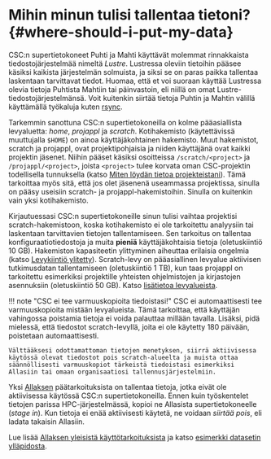 # Mihin minun tulisi tallentaa tietoni? {#where-should-i-put-my-data}

CSC:n supertietokoneet Puhti ja Mahti käyttävät molemmat rinnakkaista tiedostojärjestelmää nimeltä *Lustre*. Lustressa oleviin tietoihin pääsee käsiksi kaikista järjestelmän solmuista, ja siksi se on paras paikka tallentaa laskentaan tarvittavat tiedot. Huomaa, että et voi suoraan käyttää Lustressa olevia tietoja Puhtista Mahtiin tai päinvastoin, eli niillä on omat Lustre-tiedostojärjestelmänsä. Voit kuitenkin siirtää tietoja Puhtin ja Mahtin välillä käyttämällä työkaluja kuten [rsync](../../data/moving/rsync.md).

Tarkemmin sanottuna CSC:n supertietokoneilla on kolme pääasiallista levyaluetta: *home*, *projappl* ja *scratch*. Kotihakemisto (käytettävissä muuttujalla `$HOME`) on ainoa käyttäjäkohtainen hakemisto. Muut hakemistot, scratch ja projappl, ovat projektipohjaisia ja niiden käyttäjänä ovat kaikki projektin jäsenet. Niihin pääset käsiksi osoitteissa `/scratch/<project>` ja `/projappl/<project>`, joista `<project>` tulee korvata oman CSC-projektin todellisella tunnuksella (katso [Miten löydän tietoa projekteistani](./how-to-find-information-about-projects.md)). Tämä tarkoittaa myös sitä, että jos olet jäsenenä useammassa projektissa, sinulla on pääsy useisiin scratch- ja projappl-hakemistoihin. Sinulla on kuitenkin vain yksi kotihakemisto.

Kirjautuessasi CSC:n supertietokoneille sinun tulisi vaihtaa projektisi scratch-hakemistoon, koska kotihakemisto ei ole tarkoitettu analyysiin tai laskentaan tarvittavien tietojen tallentamiseen. Sen tarkoitus on tallentaa konfiguraatiotiedostoja ja muita **pieniä** käyttäjäkohtaisia tietoja (oletuskiintiö 10 GB). Hakemiston kapasiteetin ylittyminen aiheuttaa erilaisia ongelmia (katso [Levykiintiö ylitetty](disk-quota-exceeded.md)). Scratch-levy on pääasiallinen levyalue aktiivisen tutkimusdatan tallentamiseen (oletuskiintiö 1 TB), kun taas projappl on tarkoitettu esimerkiksi projektille yhteisten ohjelmistojen ja kirjastojen asennuksiin (oletuskiintiö 50 GB). Katso [lisätietoa levyalueista](../../computing/disk.md).

!!! note "CSC ei tee varmuuskopioita tiedoistasi!"
    CSC ei automaattisesti tee varmuuskopioita mistään levyalueista. Tämä tarkoittaa, että käyttäjän vahingossa poistamia tietoja ei voida palauttaa millään tavalla. Lisäksi, pidä mielessä, että tiedostot scratch-levyllä, joita ei ole käytetty 180 päivään, poistetaan automaattisesti.
    
    Välttääksesi odottamattoman tietojen menetyksen, siirrä aktiivisessa käytössä olevat tiedostot pois scratch-alueelta ja muista ottaa säännöllisesti varmuuskopiot tärkeistä tiedoistasi esimerkiksi Allasiin tai omaan organisaatiosi tallennusjärjestelmiin.

Yksi [Allaksen](../../data/Allas/index.md) päätarkoituksista on tallentaa tietoja, jotka eivät ole aktiivisessa käytössä CSC:n supertietokoneilla. Ennen kuin työskentelet tietojen parissa HPC-järjestelmässä, kopioi ne Allasista supertietokoneelle (*stage in*). Kun tietoja ei enää aktiivisesti käytetä, ne voidaan *siirtää pois*, eli ladata takaisin Allasiin.

Lue lisää [Allaksen yleisistä käyttötarkoituksista](../../data/Allas/using_allas/common_use_cases.md) ja katso [esimerkki datasetin ylläpidosta](../../data/Allas/allas_project_example.md).
